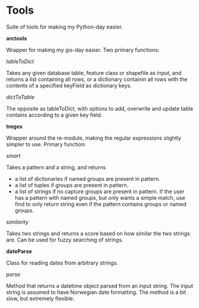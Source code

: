 # Tools
Suite of tools for making my Python-day easier.

<b>arctools</b>

Wrapper for making my gis-day easier. Two primary functions:

<i>tableToDict</i>

Takes any given database table, feature class or shapefile as input, and returns a list containing all rows, or a dictionary containin all rows with the contents of a specified keyField as dictionary keys.

<i>dictToTable</i>

The opposite as tableToDict, with options to add, overwrite and update table contains according to a given key field.

<b>tregex</b>

Wrapper around the re-module, making the regular expressions slightly simpler to use. Primary function:

<i>smart</i> 

Takes a pattern and a string, and returns
- a list of dictionaries if named groups are present in pattern.
- a list of tuples if groups are present in pattern.
- a list of strings if no capture groups are present in pattern.
If the user has a pattern with named groups, but only wants a simple match, use find to only return string even if the pattern contains groups or named groups.

<i>similarity</i>

Takes two strings and returns a score based on how similar the two strings are. Can be used for fuzzy searching of strings.

<b>dateParse</b>

Class for reading dates from arbitrary strings.

<i>parse</i>

Method that returns a datetime object parsed from an input string. The input string is assumed to have Norwegian date formatting. The method is a bit slow, but extremely flexible.

